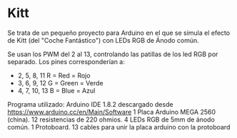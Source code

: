 # Kitt
Se trata de un pequeño proyecto para Arduino en el que se simula el efecto de Kitt (del "Coche Fantástico") con LEDs RGB de Ánodo común.

Se usan los PWM del 2 al 13, controlando las patillas de los led RGB por separado. Los pines corresponderían a:
- 2, 5, 8, 11 R = Red = Rojo
- 3, 6, 9, 12 G = Green = Verde
- 4, 7, 10, 13 B = Blue = Azul

Programa utilizado: Arduino IDE 1.8.2 descargado desde https://www.arduino.cc/en/Main/Software
1 Placa Arduino MEGA 2560 (china).
12 resistencias de 220 ohmios.
4 LEDs RGB de 5mm de ánodo común.
1 Protoboard.
13 cables para unir la placa arduino con la protoboard
